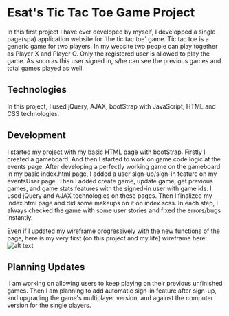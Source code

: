 # Esat's Tic Tac Toe Game Project

In this first project I have ever developed by myself, I developped a single page(spa) application website for 'the tic tac toe' game. Tic tac toe is a generic game for two players. In my website two people can play together as Player X and Player O. Only the registered user is allowed to play the game. As soon as this user signed in, s/he can see the previous games and total games played as well.

## Technologies
In this project, I used jQuery, AJAX, bootStrap with JavaScript, HTML and CSS technologies.

## Development
I started my project with my basic HTML page with bootStrap. Firstly I created a gameboard. And then I started to work on game code logic at the events page. After developing a perfectly working game on the gameboard in my basic index.html page, I added a user sign-up/sign-in feature on my eventsUser page. Then I added create game, update game, get previous games, and game stats features with the signed-in user with game ids. I used jQuery and AJAX technologies on these pages. Then I finalized my index.html page and did some makeups on it on index.scss. In each step, I always checked the game with some user stories and fixed the errors/bugs instantly.

Even if I updated my wireframe progressively with the new functions of the page, here is my very first (on this project and my life) wireframe here:
![alt text](https://i.imgur.com/MBN0fnd.jpg "Very First Wireframe")

## Planning Updates

 I am working on allowing users to keep playing on their previous unfinished games. Then I am planning to add automatic sign-in feature after sign-up, and upgrading the game's multiplayer version, and against the computer version for the single players.
